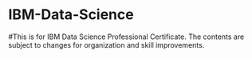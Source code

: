 # IBM-Data-Science

#This is for IBM Data Science Professional Certificate. The contents are subject to changes for organization and skill improvements.
